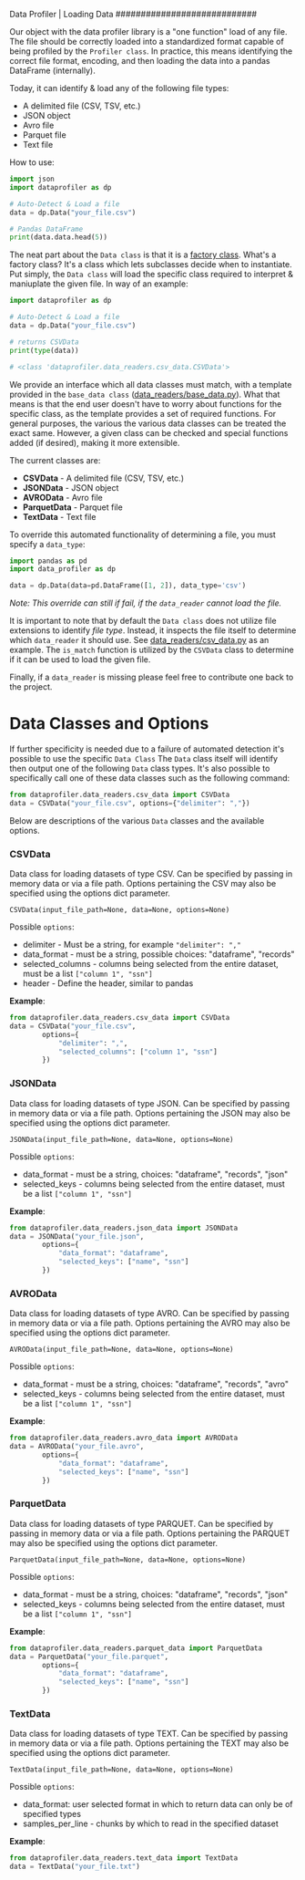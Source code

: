 Data Profiler | Loading Data
############################

Our object with the data profiler library is a "one function" load of any file. The file should be correctly loaded into a standardized format capable of being profiled by the `Profiler class`. In practice, this means identifying the correct file format, encoding, and then loading the data into a pandas DataFrame (internally). 

Today, it can identify & load any of the following file types:

* A delimited file (CSV, TSV, etc.)
* JSON object
* Avro file
* Parquet file
* Text file

How to use:
```python
import json
import dataprofiler as dp

# Auto-Detect & Load a file
data = dp.Data("your_file.csv") 

# Pandas DataFrame
print(data.data.head(5))
```

The neat part about the `Data class` is that it is a [factory class](https://www.geeksforgeeks.org/factory-method-python-design-patterns/). What's a factory class? It's a class which lets subclasses decide when to instantiate. Put simply, the `Data class` will load the specific class required to interpret & maniuplate the given file. In way of an example:

```python
import dataprofiler as dp

# Auto-Detect & Load a file
data = dp.Data("your_file.csv")

# returns CSVData
print(type(data))

# <class 'dataprofiler.data_readers.csv_data.CSVData'>
```

We provide an interface which all data classes must match, with a template provided in the `base_data class` ([data_readers/base_data.py](/data_profiler/data_readers/base_data.py)). What that means is that the end user doesn't have to worry about functions for the specific class, as the template provides a set of required functions. For general purposes, the various the various data classes can be treated the exact same. However, a given class can be checked and special functions added (if desired), making it more extensible. 

The current classes are:

* **CSVData** - A delimited file (CSV, TSV, etc.)
* **JSONData** - JSON object
* **AVROData** - Avro file
* **ParquetData** - Parquet file
* **TextData** - Text file

To override this automated functionality of determining a file, you must specify a `data_type`:

```python
import pandas as pd
import data_profiler as dp

data = dp.Data(data=pd.DataFrame([1, 2]), data_type='csv')
```

*Note: This override can still if fail, if the `data_reader` cannot load the file.*

It is important to note that by default the `Data class` does not utilize file extensions to identify *file type*. Instead, it inspects the file itself to determine which `data_reader` it should use. See [data_readers/csv_data.py](/data_profiler/data_readers/csv_data.py) as an example. The `is_match` function is utilized by the `CSVData` class to determine if it can be used to load the given file.

Finally, if a `data_reader` is missing please feel free to contribute one back to the project.

# Data Classes and Options

If further specificity is needed due to a failure of automated detection it's possible to use the specific `Data Class`
The `Data` class itself will identify then output one of the following `Data` class types. It's also possible to specifically call one of these data classes such as the following command:

```python
from dataprofiler.data_readers.csv_data import CSVData
data = CSVData("your_file.csv", options={"delimiter": ","})
```

Below are descriptions of the various `Data` classes and the available options.

### CSVData

Data class for loading datasets of type CSV. Can be specified by passing
in memory data or via a file path. Options pertaining the CSV may also
be specified using the options dict parameter.

`CSVData(input_file_path=None, data=None, options=None)`

Possible `options`:

* delimiter - Must be a string, for example `"delimiter": ","`
* data_format - must be a string, possible choices: "dataframe", "records"
* selected_columns - columns being selected from the entire dataset, must be a list `["column 1", "ssn"]`
* header - Define the header, similar to pandas

**Example**:
```python
from dataprofiler.data_readers.csv_data import CSVData
data = CSVData("your_file.csv",
		options={
		    "delimiter": ",",
		    "selected_columns": ["column 1", "ssn"]
		})
```

### JSONData

Data class for loading datasets of type JSON. Can be specified by
passing in memory data or via a file path. Options pertaining the JSON
may also be specified using the options dict parameter.

`JSONData(input_file_path=None, data=None, options=None)`

Possible `options`:

* data_format - must be a string, choices: "dataframe", "records", "json"
* selected_keys - columns being selected from the entire dataset, must be a list `["column 1", "ssn"]`

**Example**:
```python
from dataprofiler.data_readers.json_data import JSONData
data = JSONData("your_file.json",
		options={
		    "data_format": "dataframe",
		    "selected_keys": ["name", "ssn"]
		})
```

### AVROData

Data class for loading datasets of type AVRO. Can be specified by
passing in memory data or via a file path. Options pertaining the AVRO
may also be specified using the options dict parameter.

`AVROData(input_file_path=None, data=None, options=None)`

Possible `options`:

* data_format - must be a string, choices: "dataframe", "records", "avro"
* selected_keys - columns being selected from the entire dataset, must be a list `["column 1", "ssn"]`

**Example**:
```python
from dataprofiler.data_readers.avro_data import AVROData
data = AVROData("your_file.avro",
		options={
		    "data_format": "dataframe",
		    "selected_keys": ["name", "ssn"]
		})
```

### ParquetData

Data class for loading datasets of type PARQUET. Can be specified by
passing in memory data or via a file path. Options pertaining the
PARQUET may also be specified using the options dict parameter.

`ParquetData(input_file_path=None, data=None, options=None)`

Possible `options`:

* data_format - must be a string, choices: "dataframe", "records", "json"
* selected_keys - columns being selected from the entire dataset, must be a list `["column 1", "ssn"]`

**Example**:
```python
from dataprofiler.data_readers.parquet_data import ParquetData
data = ParquetData("your_file.parquet",
		options={
		    "data_format": "dataframe",
		    "selected_keys": ["name", "ssn"]
		})
```

### TextData

Data class for loading datasets of type TEXT. Can be specified by
passing in memory data or via a file path. Options pertaining the TEXT
may also be specified using the options dict parameter.

`TextData(input_file_path=None, data=None, options=None)`

Possible `options`:

* data_format: user selected format in which to return data can only be of specified types
* samples_per_line - chunks by which to read in the specified dataset

**Example**:
```python
from dataprofiler.data_readers.text_data import TextData
data = TextData("your_file.txt")
```